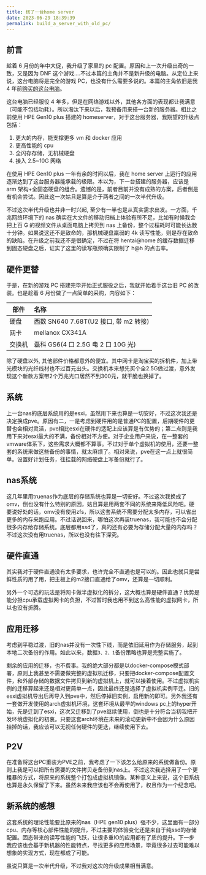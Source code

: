 ```yaml
---
title: 搭了一台home server
date: 2023-06-29 18:39:39
permalink: build_a_server_with_old_pc/
---
```



## 前言

趁着 6 月份的年中大促，我升级了家里的 pc 配置。原因和上一次升级出奇的一致，又是因为 DNF 这个游戏....不过本篇的主角并不是新升级的电脑。从定位上来说，这台电脑将是完全的游戏 PC，也没有什么需要多说的。本篇的主角依旧是我 4 年前[购买的这台电脑](/build_new_pc)。

这台电脑已经服役 4 年多，但是在网络游戏以外，其他各方面的表现都让我满意（可能不包括功耗）。所以淘汰下来以后，我预备用来搭一台新的服务器。相比之前使用 HPE Gen10 plus 搭建的 homeserver，对于这台服务器，我期望的升级点包括：

1. 更大的内存，能支撑更多 vm 和 docker 应用
2. 更高性能的 cpu
3. 全闪存存储，无机械硬盘
4. 接入 2.5~10G 网络

在使用 HPE Gen10 plus 一年有余的时间以后，我在 home server 上运行的应用逐渐达到了这台服务器能承载的极限。本以为，下一台搭建的服务器，应该是 arm 架构+全固态硬盘的组合。遗憾的是，前者目前并没有成熟的方案，后者倒是有机会尝试。因此这一次姑且是算是介于两者之间的一次半代升级。

不过这次半代升级也并非一时兴起, 至少有一半也是从真实需求出发。一方面，千兆网络环境下的 nas 确实在大文件的移动归档上体验有所不足，比如有时候我会把上百 G 的视频文件从桌面电脑上拷贝到 nas 上备份，整个过程耗时可能长达数十分钟。如果说这还不是致命的，那机械硬盘羸弱的 4k 读写性能，则是存在致命的缺陷。在升级之前我还不是很确定，不过在将 hentai@home 的缓存数据迁移到固态硬盘之后，证实了这里的读写瓶颈确实限制了 h@h 的点击率。

## 硬件更替

于是，在新的游戏 PC 搭建完毕开始正式服役之后，我就开始着手这台旧 PC 的改装。也是趁着 6 月份做了一点简单的采购，内容如下：

| 部件   | 名称                                  |
| ------ | :------------------------------------ |
| 硬盘   | 西数 SN640 7.68T(U2 接口, 带 m2 转接) |
| 网卡   | mellanox CX341A                       |
| 交换机 | 磊科 GS6(4 口 2.5G 电 2 口 10G 光)    |

除了硬盘以外, 其他部件价格都意外的便宜。其中网卡是淘宝买的拆机件，加上带光模块的光纤线材也不过百元出头。交换机本来想先买个全2.5G做过渡，意外发现这个新款方案带2个万兆光口居然不到300元，就干脆也换掉了。

## 系统

上一台nas的底层系统用的是esxi，虽然用下来也算是一切安好，不过这次我还是决定换成pve。原因有二，一是考虑到硬件用的是普通PC的配置，后期硬件的更替也会相对灵活，pve相比esxi在硬件的适配上应该算是有优势的；第二点则是我用下来对esxi最大的不满，备份相对不方便。对于企业用户来说，在一整套的vmware体系下，这些需求大概都不算事。不过对于单个虚拟机的使用，还要一整套的系统来做这些备份的事情，就太麻烦了。相对来说，pve在这一点上就很简单。设置好计划任务，往挂载的网络硬盘上写备份就行了。

## nas系统

这几年里用truenas作为底层的存储系统也算是一切安好。不过这次我换成了omv，倒也没有什么特别的原因，姑且算是用两套不同的系统来降低风险吧。硬要说好处的话，omv没有使用zfs，所以这套系统不需要分配太多内存，可以省出更多的内存来跑应用。不过话说回来，哪怕这次再装truenas，我可能也不会分配很多内存给存储系统。底层都用ssd了，真的还有必要为存储分配大量的内存吗？不过这次没有用truenas，所以也没有往下深究。

## 硬件直通

其实我对于硬件直通没有太多要求，也许完全不直通也是可以的。因此也就只是尝鲜性质的用了用，把主板上的m2接口直通给了omv，还算是一切顺利。

另外一个可选的玩法是将网卡做半虚拟化的拆分，这大概也算是硬件直通？优势是能分担cpu承载虚拟网卡的负担，不过暂时我也用不到这么高性能的虚拟网卡，所以也没有折腾。

## 应用迁移

考虑到平稳过渡，旧的nas并没有一次性下线，而是依旧延用作为存储服务，起到本地二次备份的作用。如此以来，数据`3、2、1`备份策略也算是完整实施了。

剩余的应用的迁移，也不费事。我的绝大部分都是以docker-compose模式部署，原则上我甚至不需要做完整的虚拟机迁移，只要把docker-compose配置文件，和外部存储的数据文件拷贝到新的虚拟机上，就可以接着使用。不过虚拟机实例的迁移算起来还是相对更简单一点，因此最终还是选择了虚拟机实例平迁。旧的esxi虚拟机导出后再导入到pve中，然后停掉旧实例，启用新的即可。另外我还有一套做开发使用的arch虚拟机环境，这套环境从最早的windows pc上的hyper开始，先是迁到了esxi，这次又迁移到了pve继续使用，倒也是十分符合当初我把开发环境虚拟化的初衷。只要这套arch环境在未来的滚动更新中不会因为什么原因挂掉的话，我应该可以无视任何硬件的更迭，继续使用下去。

## P2V

在准备将这台PC重装为PVE之前，我考虑了一下该怎么给原来的系统做备份。原则上我是可以把所有需要的文件拷贝走备份到nas上。不过这次我选择用了一个更粗暴的方式，将原来的系统整个打包成虚拟机镜像。某种意义上来说，这个旧系统也算是永久保留了下来。虽然未来我应该也不会再使用了，权且作为一个纪念吧。

## 新系统的感想

这套系统的理论性能要比原来的nas（HPE gen10 plus）强不少，这里面有一部分cpu、内存等核心部件性能的提升，不过主要的体验变化还是来自于纯ssd的存储配置。固态带来的读写性能的飞跃，让很多重IO的应用都有了质的提升。下一步我应该也会基于新机器的性能特点，寻找更多的应用场景，毕竟很多过去可能难以想象的实现方式，现在都成了可能。

虽说只算是一次半代升级，不过我对这次的升级成果相当满意。
